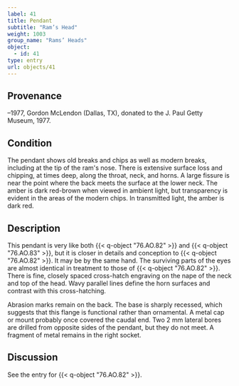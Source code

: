 ```yaml
---
label: 41
title: Pendant
subtitle: "Ram’s Head"
weight: 1003
group_name: "Rams’ Heads"
object:
  - id: 41
type: entry
url: objects/41
---
```


## Provenance

–1977, Gordon McLendon (Dallas, TX), donated to the J. Paul Getty Museum, 1977.

## Condition

The pendant shows old breaks and chips as well as modern breaks, including at the tip of the ram's nose. There is extensive surface loss and chipping, at times deep, along the throat, neck, and horns. A large fissure is near the point where the back meets the surface at the lower neck. The amber is dark red-brown when viewed in ambient light, but transparency is evident in the areas of the modern chips. In transmitted light, the amber is dark red.

## Description

This pendant is very like both {{< q-object "76.AO.82" >}} and {{< q-object "76.AO.83" >}}, but it is closer in details and conception to {{< q-object "76.AO.82" >}}. It may be by the same hand. The surviving parts of the eyes are almost identical in treatment to those of {{< q-object "76.AO.82" >}}. There is fine, closely spaced cross-hatch engraving on the nape of the neck and top of the head. Wavy parallel lines define the horn surfaces and contrast with this cross-hatching.

Abrasion marks remain on the back. The base is sharply recessed, which suggests that this flange is functional rather than ornamental. A metal cap or mount probably once covered the caudal end. Two 2 mm lateral bores are drilled from opposite sides of the pendant, but they do not meet. A fragment of metal remains in the right socket.

## Discussion

See the entry for {{< q-object "76.AO.82" >}}.
